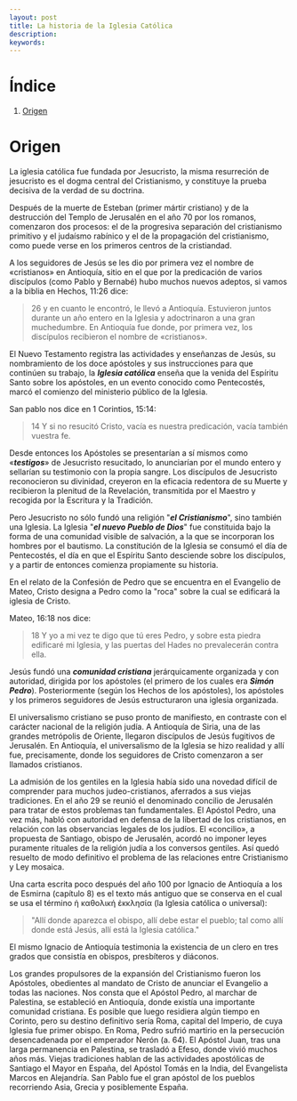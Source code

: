 ```yaml
---
layout: post
title: La historia de la Iglesia Católica
description:
keywords:
---
```


# Índice

1. [Origen](#origen)

# Origen

La iglesia católica fue fundada por Jesucristo, la misma resurreción de jesucristo es el dogma
central del Cristianismo, y constituye la prueba decisiva de la verdad de su doctrina.

Después de la muerte de Esteban (primer mártir cristiano) y de la destrucción del Templo de Jerusalén en el año 70 por los romanos, comenzaron dos procesos: el de la progresiva separación del cristianismo primitivo y el judaísmo rabínico y el de la propagación del cristianismo, como puede verse en los primeros centros de la cristiandad. 

A los seguidores de Jesús se les dio por primera vez el nombre de «cristianos» en Antioquía, sitio en el que por la predicación de varios discípulos (como Pablo y Bernabé) hubo muchos nuevos adeptos, si vamos a la biblia en Hechos, 11:26 dice:

> 26 y en cuanto le encontró, le llevó a Antioquía. Estuvieron juntos durante un año entero en la Iglesia y adoctrinaron a una gran muchedumbre. En Antioquía fue donde, por primera vez, los discípulos recibieron el nombre de «cristianos».

El Nuevo Testamento registra las actividades y enseñanzas de Jesús, su nombramiento de los doce apóstoles y sus instrucciones para que continúen su trabajo, la ***Iglesia católica*** enseña que la venida del Espíritu Santo sobre los apóstoles, en un evento conocido como Pentecostés, marcó el comienzo del ministerio público de la Iglesia.

San pablo nos dice en 1 Corintios, 15:14:

> 14 Y si no resucitó Cristo, vacía es nuestra predicación, vacía también vuestra fe.

Desde entonces los Apóstoles se presentarían a sí mismos como «***testigos***» de Jesucristo resucitado, lo anunciarían por el mundo entero y sellarían su testimonio con la propia sangre. Los discípulos de Jesucristo reconocieron su divinidad, creyeron en la eficacia redentora de su Muerte y recibieron la plenitud de la Revelación, transmitida por el Maestro y recogida por la Escritura y la Tradición.

Pero Jesucristo no sólo fundó una religión "***el Cristianismo***", sino también una Iglesia. La Iglesia "***el nuevo Pueblo de Dios***" fue constituida bajo la forma de una comunidad visible de salvación, a la que se incorporan los hombres por el bautismo. La constitución de la Iglesia se consumó el día de Pentecostés, el día en que el Espíritu Santo desciende sobre los discípulos, y a partir de entonces comienza propiamente su historia.

En el relato de la Confesión de Pedro que se encuentra en el Evangelio de Mateo, Cristo designa a Pedro como la "roca" sobre la cual se edificará la iglesia de Cristo.

Mateo, 16:18 nos dice:

> 18 Y yo a mi vez te digo que tú eres Pedro, y sobre esta piedra edificaré mi Iglesia, y las puertas del Hades no prevalecerán contra ella.

Jesús fundó una ***comunidad cristiana*** jerárquicamente organizada y con autoridad, dirigida por los apóstoles (el primero de los cuales era ***Simón Pedro***). Posteriormente (según los Hechos de los apóstoles), los apóstoles y los primeros seguidores de Jesús estructuraron una iglesia organizada. 

El universalismo cristiano se puso pronto de manifiesto, en contraste con el carácter nacional de la religión judía. A Antioquía de Siria, una de las grandes metrópolis de Oriente, llegaron discípulos de Jesús fugitivos de Jerusalén. En Antioquía, el universalismo de la Iglesia se hizo realidad y allí fue, precisamente, donde los seguidores de Cristo comenzaron a ser llamados cristianos.

La admisión de los gentiles en la Iglesia había sido una novedad difícil de comprender para muchos judeo-cristianos, aferrados a sus viejas tradiciones. En el año 29 se reunió el denominado concilio de Jerusalén para tratar de estos problemas tan fundamentales. El Apóstol Pedro, una vez más, habló con autoridad en defensa de la libertad de los cristianos, en relación con las observancias legales de los judíos. El «concilio», a propuesta de Santiago, obispo de Jerusalén, acordó no imponer leyes puramente rituales de la religión judía a los conversos gentiles. Así quedó resuelto de modo definitivo el problema de las relaciones entre Cristianismo y Ley mosaica.

Una carta escrita poco después del año 100 por Ignacio de Antioquía a los de Esmirna (capítulo 8) es el texto más antiguo que se conserva en el cual se usa el término ἡ καθολική ἐκκλησία (la Iglesia católica o universal):

> "Allí donde aparezca el obispo, allí debe estar el pueblo; tal como allí donde está Jesús, allí está la Iglesia católica."

El mismo Ignacio de Antioquía testimonia la existencia de un clero en tres grados que consistía en obispos, presbíteros y diáconos.

Los grandes propulsores de la expansión del Cristianismo fueron los Apóstoles, obedientes al mandato de Cristo de anunciar el Evangelio a todas las naciones. Nos consta que el Apóstol Pedro, al marchar de Palestina, se estableció en Antioquía, donde existía una importante comunidad cristiana. Es posible que luego residiera algún tiempo en Corinto, pero su destino definitivo sería Roma, capital del Imperio, de cuya Iglesia fue primer obispo. En Roma, Pedro sufrió martirio en la persecución desencadenada por el emperador Nerón (a. 64). El Apóstol Juan, tras una larga permanencia en Palestina, se trasladó a Efeso, donde vivió muchos años más. Viejas tradiciones hablan de las actividades apostólicas de Santiago el Mayor en España, del Apóstol Tomás en la India, del Evangelista Marcos en Alejandría. San Pablo fue el gran apóstol de los pueblos recorriendo Asia, Grecia y posiblemente España.

